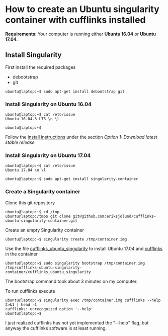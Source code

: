 # How to create an Ubuntu singularity container with cufflinks installed

__Requirements__: Your computer is running either __Ubuntu 16.04__ or __Ubuntu 17.04__.

## Install Singularity

First install the required packages
* debootstrap
* git


```
ubuntu@laptop:~$ sudo apt-get install debootstrap git
```

### Install Singularity on Ubuntu 16.04

```
ubuntu@laptop:~$ cat /etc/issue
Ubuntu 16.04.3 LTS \n \l

ubuntu@laptop:~$ 
```

Follow the [install instructions](http://singularity.lbl.gov/install-linux) under the section
_Option 1: Download latest stable release_

### Install Singularity on Ubuntu 17.04

```
ubuntu@laptop:~$ cat /etc/issue
Ubuntu 17.04 \n \l

ubuntu@laptop:~$ sudo apt-get install singularity-container
```

### Create a Singularity container

Clone this git repository

```
ubuntu@laptop:~$ cd /tmp
ubuntu@laptop:/tmp$ git clone git@github.com:eriksjolund/cufflinks-ubuntu-singularity-container.git
```

Create an empty Singularity container

```
ubuntu@laptop:~$ singularity create /tmp/container.img
```

Use the file [cufflinks_ubuntu_singularity](cufflinks_ubuntu_singularity) to install Ubuntu 17.04 and [cufflinks](http://cole-trapnell-lab.github.io/cufflinks/) in the container

```
ubuntu@laptop:~$ sudo singularity bootstrap /tmp/container.img /tmp/cufflinks-ubuntu-singularity-container/cufflinks_ubuntu_singularity
```

The bootstrap command took about 3 minutes on my computer.


To run cufflinks execute

```
ubuntu@laptop:~$ singularity exec /tmp/container.img cufflinks --help 2>&1 | head -1
cufflinks: unrecognized option '--help'
ubuntu@laptop:~$   
```

I just realized cufflinks has not yet implemented the "--help" flag, but anyway the cufflinks software is at least running.

